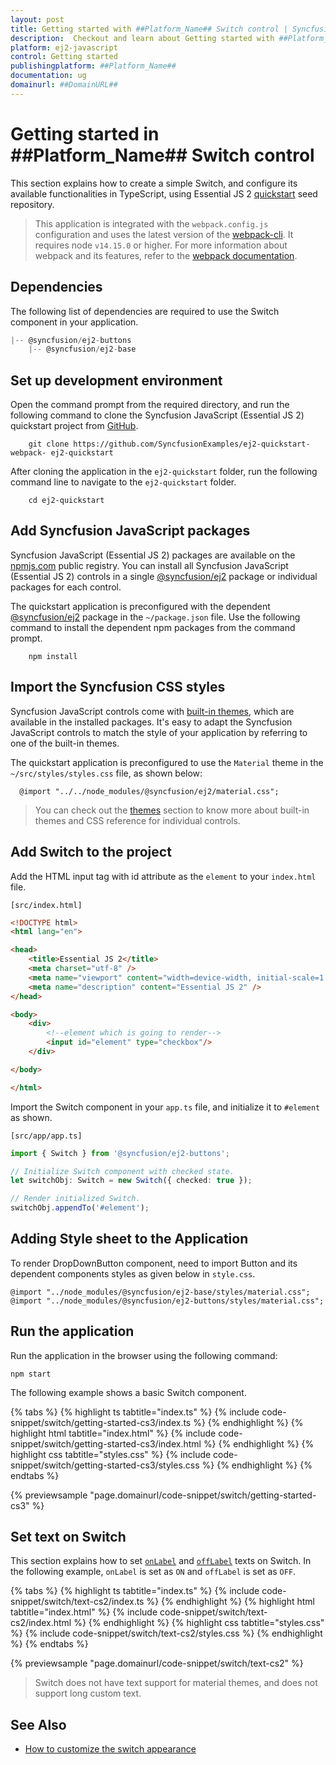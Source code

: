 ```yaml
---
layout: post
title: Getting started with ##Platform_Name## Switch control | Syncfusion
description:  Checkout and learn about Getting started with ##Platform_Name## Switch control of Syncfusion Essential JS 2 and more details.
platform: ej2-javascript
control: Getting started 
publishingplatform: ##Platform_Name##
documentation: ug
domainurl: ##DomainURL##
---
```


# Getting started in ##Platform_Name## Switch control

This section explains how to create a simple Switch, and configure its available functionalities in TypeScript, using Essential JS 2 [quickstart](https://github.com/SyncfusionExamples/ej2-quickstart-webpack-) seed repository.

> This application is integrated with the `webpack.config.js` configuration and uses the latest version of the [webpack-cli](https://webpack.js.org/api/cli/#commands). It requires node `v14.15.0` or higher. For more information about webpack and its features, refer to the [webpack documentation](https://webpack.js.org/guides/getting-started/).

## Dependencies

The following list of dependencies are required to use the Switch component in your application.

```js
|-- @syncfusion/ej2-buttons
    |-- @syncfusion/ej2-base
```

## Set up development environment

Open the command prompt from the required directory, and run the following command to clone the Syncfusion JavaScript (Essential JS 2) quickstart project from [GitHub](https://github.com/SyncfusionExamples/ej2-quickstart-webpack-).

```
    git clone https://github.com/SyncfusionExamples/ej2-quickstart-webpack- ej2-quickstart
```

After cloning the application in the `ej2-quickstart` folder, run the following command line to navigate to the `ej2-quickstart` folder.

```
    cd ej2-quickstart
```

## Add Syncfusion JavaScript packages

Syncfusion JavaScript (Essential JS 2) packages are available on the [npmjs.com](https://www.npmjs.com/~syncfusionorg) public registry. You can install all Syncfusion JavaScript (Essential JS 2) controls in a single [@syncfusion/ej2](https://www.npmjs.com/package/@syncfusion/ej2) package or individual packages for each control.

The quickstart application is preconfigured with the dependent [@syncfusion/ej2](https://www.npmjs.com/package/@syncfusion/ej2) package in the `~/package.json` file. Use the following command to install the dependent npm packages from the command prompt.

```
    npm install
```

## Import the Syncfusion CSS styles

Syncfusion JavaScript controls come with [built-in themes](https://ej2.syncfusion.com/documentation/appearance/theme/), which are available in the installed packages. It's easy to adapt the Syncfusion JavaScript controls to match the style of your application by referring to one of the built-in themes.

The quickstart application is preconfigured to use the `Material` theme in the `~/src/styles/styles.css` file, as shown below: 

```
  @import "../../node_modules/@syncfusion/ej2/material.css";
```

> You can check out the [themes](https://ej2.syncfusion.com/documentation/appearance/theme/) section to know more about built-in themes and CSS reference for individual controls.

## Add Switch to the project

Add the HTML input tag with id attribute as the `element` to your `index.html` file.

`[src/index.html]`

```html
<!DOCTYPE html>
<html lang="en">

<head>
    <title>Essential JS 2</title>
    <meta charset="utf-8" />
    <meta name="viewport" content="width=device-width, initial-scale=1.0, user-scalable=no" />
    <meta name="description" content="Essential JS 2" />
</head>

<body>
    <div>
        <!--element which is going to render-->
        <input id="element" type="checkbox"/>
    </div>

</body>

</html>
```

Import the Switch component in your `app.ts` file, and initialize it to `#element` as shown.

`[src/app/app.ts]`

```ts
import { Switch } from '@syncfusion/ej2-buttons';

// Initialize Switch component with checked state.
let switchObj: Switch = new Switch({ checked: true });

// Render initialized Switch.
switchObj.appendTo('#element');
```

## Adding Style sheet to the Application

To render DropDownButton component, need to import Button and its dependent components styles as given below in `style.css`.

```
@import "../node_modules/@syncfusion/ej2-base/styles/material.css";
@import "../node_modules/@syncfusion/ej2-buttons/styles/material.css";
```

## Run the application

Run the application in the browser using the following command:

```
npm start
```

The following example shows a basic Switch component.

{% tabs %}
{% highlight ts tabtitle="index.ts" %}
{% include code-snippet/switch/getting-started-cs3/index.ts %}
{% endhighlight %}
{% highlight html tabtitle="index.html" %}
{% include code-snippet/switch/getting-started-cs3/index.html %}
{% endhighlight %}
{% highlight css tabtitle="styles.css" %}
{% include code-snippet/switch/getting-started-cs3/styles.css %}
{% endhighlight %}
{% endtabs %}
          
{% previewsample "page.domainurl/code-snippet/switch/getting-started-cs3" %}

## Set text on Switch

This section explains how to set [`onLabel`](../api/switch/#onlabel) and [`offLabel`](../api/switch/#offlabel) texts on Switch. In the following example, `onLabel` is set as `ON` and `offLabel` is set as `OFF`.

{% tabs %}
{% highlight ts tabtitle="index.ts" %}
{% include code-snippet/switch/text-cs2/index.ts %}
{% endhighlight %}
{% highlight html tabtitle="index.html" %}
{% include code-snippet/switch/text-cs2/index.html %}
{% endhighlight %}
{% highlight css tabtitle="styles.css" %}
{% include code-snippet/switch/text-cs2/styles.css %}
{% endhighlight %}
{% endtabs %}
          
{% previewsample "page.domainurl/code-snippet/switch/text-cs2" %}

> Switch does not have text support for material themes, and does not support long custom text.

## See Also

* [How to customize the switch appearance](./how-to/customize-the-appearance-of-a-switch)